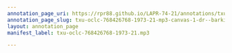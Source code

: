 ```yaml
---
annotation_page_uri: https://rpr88.github.io/LAPR-74-21/annotations/txu-oclc-768426768-1973-21-mp3-canvas-1-dr--barkin.json
annotation_page_slug: txu-oclc-768426768-1973-21-mp3-canvas-1-dr--barkin
layout: annotation_page
manifest_label: txu-oclc-768426768-1973-21.mp3

---
```

